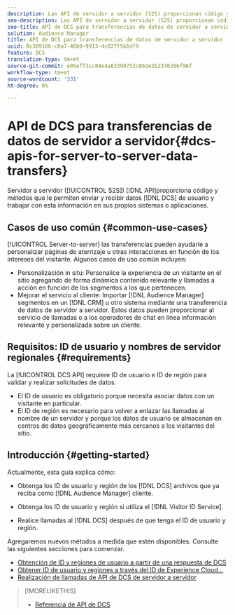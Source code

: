 ```yaml
---
description: Las API de servidor a servidor (S2S) proporcionan código y métodos que le permiten enviar y recibir datos de usuario de DCS y trabajar con esta información en sus propios sistemas o aplicaciones.
seo-description: Las API de servidor a servidor (S2S) proporcionan código y métodos que le permiten enviar y recibir datos de usuario de DCS y trabajar con esta información en sus propios sistemas o aplicaciones.
seo-title: API de DCS para transferencias de datos de servidor a servidor
solution: Audience Manager
title: API de DCS para transferencias de datos de servidor a servidor
uuid: 8c369166-c8a7-46b0-9913-4c027f5b1df9
feature: DCS
translation-type: tm+mt
source-git-commit: e05eff3cc04e4a82399752c862e2b2370286f96f
workflow-type: tm+mt
source-wordcount: '331'
ht-degree: 0%

---
```



# API de DCS para transferencias de datos de servidor a servidor{#dcs-apis-for-server-to-server-data-transfers}

Servidor a servidor ([!UICONTROL S2S]) [!DNL API]proporciona código y métodos que le permiten enviar y recibir datos [!DNL DCS] de usuario y trabajar con esta información en sus propios sistemas o aplicaciones.

## Casos de uso común {#common-use-cases}

[!UICONTROL Server-to-server] las transferencias pueden ayudarle a personalizar páginas de aterrizaje u otras interacciones en función de los intereses del visitante. Algunos casos de uso común incluyen:

* Personalización in situ: Personalice la experiencia de un visitante en el sitio agregando de forma dinámica contenido relevante y llamadas a acción en función de los segmentos a los que pertenecen.
* Mejorar el servicio al cliente: Importar [!DNL Audience Manager] segmentos en un [!DNL CRM] u otro sistema mediante una transferencia de datos de servidor a servidor. Estos datos pueden proporcionar al servicio de llamadas o a los operadores de chat en línea información relevante y personalizada sobre un cliente.

## Requisitos: ID de usuario y nombres de servidor regionales {#requirements}

La [!UICONTROL DCS API] requiere ID de usuario e ID de región para validar y realizar solicitudes de datos.

* El ID de usuario es obligatorio porque necesita asociar datos con un visitante en particular.
* El ID de región es necesario para volver a enlazar las llamadas al nombre de un servidor y porque los datos de usuario se almacenan en centros de datos geográficamente más cercanos a los visitantes del sitio.

## Introducción {#getting-started}

Actualmente, esta guía explica cómo:

* Obtenga los ID de usuario y región de los [!DNL DCS] archivos que ya reciba como [!DNL Audience Manager] cliente.

* Obtenga los ID de usuario y región si utiliza el [!DNL Visitor ID Service].
* Realice llamadas al [!DNL DCS] después de que tenga el ID de usuario y región.

Agregaremos nuevos métodos a medida que estén disponibles. Consulte las siguientes secciones para comenzar.

* [Obtención de ID y regiones de usuario a partir de una respuesta de DCS](dcs-aam-ids.md)
* [Obtener ID de usuario y regiones a través del ID de Experience Cloud...](dcs-mcid-ids.md)
* [Realización de llamadas de API de DCS de servidor a servidor](dcs-s2s-calls.md)

>[!MORELIKETHIS]
>
>* [Referencia de API de DCS](../../../api/dcs-intro/dcs-api-reference/dcs-api-methods.md)

